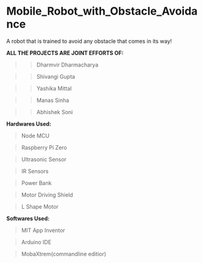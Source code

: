 # Mobile_Robot_with_Obstacle_Avoidance
A robot that is trained to avoid any obstacle that comes in its way!

**ALL THE PROJECTS ARE JOINT EFFORTS OF:**
>>Dharmvir Dharmacharya

>>Shivangi Gupta

>>Yashika Mittal

>>Manas Sinha

>>Abhishek Soni


**Hardwares Used:**

> Node MCU

> Raspberry Pi Zero

> Ultrasonic Sensor

> IR Sensors

> Power Bank

> Motor Driving Shield

> L Shape Motor

**Softwares Used:**

> MIT App Inventor

> Arduino IDE

> MobaXtrem(commandline editior)

